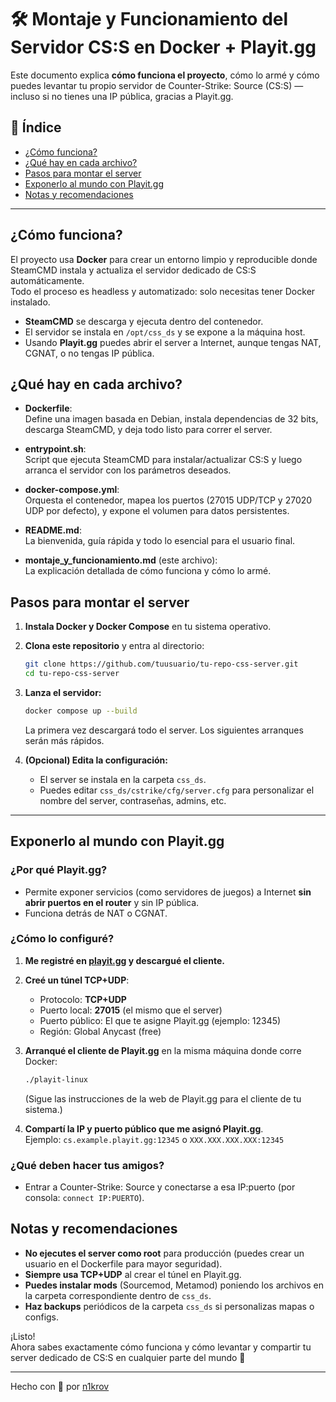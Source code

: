 # 🛠️ Montaje y Funcionamiento del Servidor CS:S en Docker + Playit.gg

Este documento explica **cómo funciona el proyecto**, cómo lo armé y cómo puedes levantar tu propio servidor de Counter-Strike: Source (CS:S) — incluso si no tienes una IP pública, gracias a Playit.gg.


## 📑 Índice

- [¿Cómo funciona?](#cómo-funciona)
- [¿Qué hay en cada archivo?](#qué-hay-en-cada-archivo)
- [Pasos para montar el server](#pasos-para-montar-el-server)
- [Exponerlo al mundo con Playit.gg](#exponerlo-al-mundo-con-playitgg)
- [Notas y recomendaciones](#notas-y-recomendaciones)

---

## ¿Cómo funciona?

El proyecto usa **Docker** para crear un entorno limpio y reproducible donde SteamCMD instala y actualiza el servidor dedicado de CS:S automáticamente.  
Todo el proceso es headless y automatizado: solo necesitas tener Docker instalado.

- **SteamCMD** se descarga y ejecuta dentro del contenedor.
- El servidor se instala en `/opt/css_ds` y se expone a la máquina host.
- Usando **Playit.gg** puedes abrir el server a Internet, aunque tengas NAT, CGNAT, o no tengas IP pública.


## ¿Qué hay en cada archivo?

- **Dockerfile**:  
  Define una imagen basada en Debian, instala dependencias de 32 bits, descarga SteamCMD, y deja todo listo para correr el server.

- **entrypoint.sh**:  
  Script que ejecuta SteamCMD para instalar/actualizar CS:S y luego arranca el servidor con los parámetros deseados.

- **docker-compose.yml**:  
  Orquesta el contenedor, mapea los puertos (27015 UDP/TCP y 27020 UDP por defecto), y expone el volumen para datos persistentes.

- **README.md**:  
  La bienvenida, guía rápida y todo lo esencial para el usuario final.

- **montaje_y_funcionamiento.md** (este archivo):  
  La explicación detallada de cómo funciona y cómo lo armé.


## Pasos para montar el server

1. **Instala Docker y Docker Compose** en tu sistema operativo.
2. **Clona este repositorio** y entra al directorio:
   ```sh
   git clone https://github.com/tuusuario/tu-repo-css-server.git
   cd tu-repo-css-server
   ```
3. **Lanza el servidor:**
   ```sh
   docker compose up --build
   ```
   La primera vez descargará todo el server. Los siguientes arranques serán más rápidos.

4. **(Opcional) Edita la configuración:**
   - El server se instala en la carpeta `css_ds`.
   - Puedes editar `css_ds/cstrike/cfg/server.cfg` para personalizar el nombre del server, contraseñas, admins, etc.

---

## Exponerlo al mundo con Playit.gg

### ¿Por qué Playit.gg?

- Permite exponer servicios (como servidores de juegos) a Internet **sin abrir puertos en el router** y sin IP pública.
- Funciona detrás de NAT o CGNAT.

### ¿Cómo lo configuré?

1. **Me registré en [playit.gg](https://playit.gg) y descargué el cliente.**
2. **Creé un túnel TCP+UDP**:
   - Protocolo: **TCP+UDP**
   - Puerto local: **27015** (el mismo que el server)
   - Puerto público: El que te asigne Playit.gg (ejemplo: 12345)
   - Región: Global Anycast (free)

3. **Arranqué el cliente de Playit.gg** en la misma máquina donde corre Docker:
   ```sh
   ./playit-linux
   ```
   (Sigue las instrucciones de la web de Playit.gg para el cliente de tu sistema.)

4. **Compartí la IP y puerto público que me asignó Playit.gg**.  
   Ejemplo: `cs.example.playit.gg:12345` o `XXX.XXX.XXX.XXX:12345`

### ¿Qué deben hacer tus amigos?

- Entrar a Counter-Strike: Source y conectarse a esa IP:puerto (por consola: `connect IP:PUERTO`).


## Notas y recomendaciones

- **No ejecutes el server como root** para producción (puedes crear un usuario en el Dockerfile para mayor seguridad).
- **Siempre usa TCP+UDP** al crear el túnel en Playit.gg.
- **Puedes instalar mods** (Sourcemod, Metamod) poniendo los archivos en la carpeta correspondiente dentro de `css_ds`.
- **Haz backups** periódicos de la carpeta `css_ds` si personalizas mapas o configs.


¡Listo!  
Ahora sabes exactamente cómo funciona y cómo levantar y compartir tu server dedicado de CS:S en cualquier parte del mundo 🚀

---

Hecho con 💙 por [n1krov](https://github.com/n1krov)

